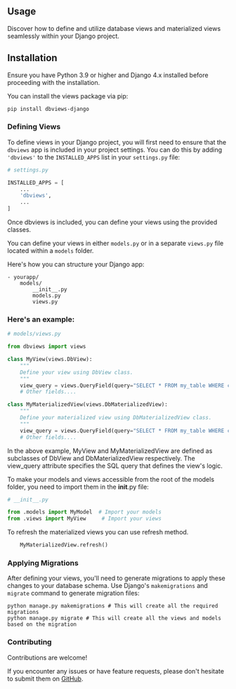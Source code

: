 ## Usage

Discover how to define and utilize database views and materialized views seamlessly within your Django project.

## Installation

Ensure you have Python 3.9 or higher and Django 4.x installed before proceeding with the installation.

You can install the views package via pip:

```bash
pip install dbviews-django
```

### Defining Views

To define views in your Django project, you will first need to ensure that the `dbviews` app is included in your project settings. You can do this by adding `'dbviews'` to the `INSTALLED_APPS` list in your `settings.py` file:

```python
# settings.py

INSTALLED_APPS = [
    ...
    'dbviews',
    ...
]
```

Once dbviews is included, you can define your views using the provided classes. 

You can define your views in either `models.py` or in a separate `views.py` file located within a `models` folder. 

Here's how you can structure your Django app:

    - yourapp/
        models/
            __init__.py
            models.py
            views.py
   

### Here's an example:
```python
# models/views.py

from dbviews import views

class MyView(views.DbView):
    """
    Define your view using DbView class.
    """
    view_query = views.QueryField(query="SELECT * FROM my_table WHERE condition = true")
    # Other fields....

class MyMaterializedView(views.DbMaterializedView):
    """
    Define your materialized view using DbMaterializedView class.
    """
    view_query = views.QueryField(query="SELECT * FROM my_table WHERE condition = true")
    # Other fields....
```

In the above example, MyView and MyMaterializedView are defined as subclasses of DbView and DbMaterializedView respectively. The view_query attribute specifies the SQL query that defines the view's logic.

To make your models and views accessible from the root of the models folder, you need to import them in the __init__.py file:

```python
# __init__.py  

from .models import MyModel  # Import your models  
from .views import MyView     # Import your views  
```

To refresh the materialized views you can use refresh method.
```python
    MyMaterializedView.refresh()
```


### Applying Migrations
After defining your views, you'll need to generate migrations to apply these changes to your database schema. Use Django's `makemigrations` and `migrate` command to generate migration files:

```shell
python manage.py makemigrations # This will create all the required migrations
python manage.py migrate # This will create all the views and models based on the migration
```

### Contributing
Contributions are welcome! 

If you encounter any issues or have feature requests, please don't hesitate to submit them on [GitHub](https://github.com/keshavmohta09/dbviews-django/).
